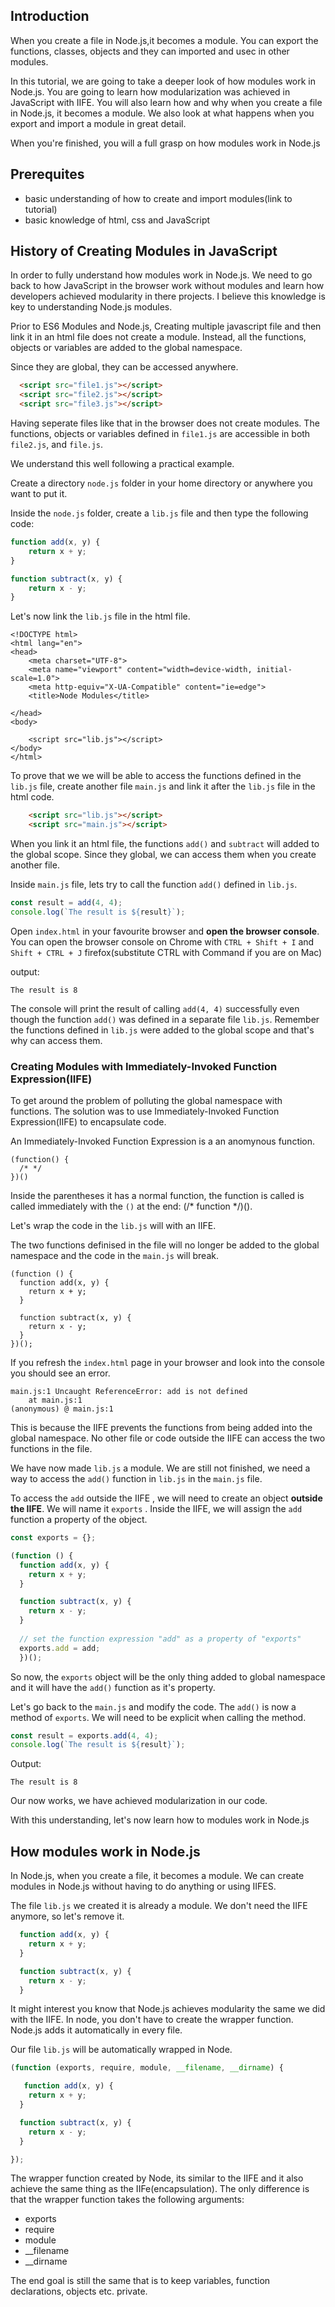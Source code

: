 
## Introduction
When you create a file in Node.js,it becomes a module. You can export the functions, classes, objects and they can imported and usec in other modules.

In this tutorial, we are going to take a deeper look of how modules work in Node.js. You are going to learn how modularization was achieved in JavaScript with IIFE. You will also learn how and  why when you create a file in Node.js, it becomes a module. We also look at what happens when you export and import a module in great detail.

When you're finished, you will a full grasp on how modules work in Node.js


## Prerequites
- basic understanding of how to create and import modules(link to tutorial)
- basic knowledge of html, css and JavaScript

## History of Creating Modules in JavaScript
In order to fully understand how modules work in Node.js. We need to go back to  how JavaScript in the browser work without modules and learn how developers achieved modularity in there projects. I believe this knowledge is key to understanding Node.js modules.

Prior to ES6 Modules and Node.js, Creating multiple javascript file and then link it in an html file does not create a module. Instead,  all the functions, objects or variables are added to the global namespace.

 Since they are global,  they can be accessed anywhere.

```html
  <script src="file1.js"></script>
  <script src="file2.js"></script>
  <script src="file3.js"></script>
```

Having seperate files like that in the browser does not create modules. The functions, objects or variables defined in `file1.js` are accessible in both `file2.js`, and `file.js`.

We understand this well following a practical example.


Create a directory `node.js` folder in your home directory or anywhere you want to put it.

Inside the `node.js` folder, create 
a  `lib.js` file and then type the following code:

```javascript
function add(x, y) {
    return x + y;
}

function subtract(x, y) {
    return x - y;
}

```

Let's now link the `lib.js` file in the html file.
```
<!DOCTYPE html>
<html lang="en">
<head>
    <meta charset="UTF-8">
    <meta name="viewport" content="width=device-width, initial-scale=1.0">
    <meta http-equiv="X-UA-Compatible" content="ie=edge">
    <title>Node Modules</title>

</head>
<body>
    
    <script src="lib.js"></script>
</body>
</html>
```
To prove that we we will be able to  access the functions defined in the `lib.js` file, create another file `main.js` and link it after the `lib.js` file in the html code.

```html
    <script src="lib.js"></script>
    <script src="main.js"></script>
```

When you link it an html file, the functions `add()` and `subtract` will added to the global scope. Since they global, we can access them  when you create another file.

Inside `main.js` file, lets try to  call the function `add()` defined in `lib.js`.

```javascript
const result = add(4, 4);
console.log(`The result is ${result}`);
```

Open `index.html` in your favourite browser and **open the browser console**. You can open the browser console on Chrome with `CTRL + Shift + I` and `Shift + CTRL + J` firefox(substitute CTRL with Command if you are on Mac)

output:
```
The result is 8
```

The console will print the result of calling `add(4, 4)`  successfully  even though the function `add()` was defined in a separate file `lib.js`. Remember the functions defined in `lib.js` were added to the global scope and that's why can access them. 

### Creating Modules with Immediately-Invoked Function Expression(IIFE)
To get around the problem of polluting the global namespace with functions. The solution was to use Immediately-Invoked Function Expression(IIFE) to encapsulate code. 

An Immediately-Invoked Function Expression is a an anomynous function.

```
(function() {
  /* */
})()
```
Inside the parentheses it has a normal function, the function is  called is called immediately with the `()` at the end: (/* function */)().
 
Let's wrap the code in the `lib.js` will with an IIFE. 

The two functions definised in the file will no longer be added to the global namespace and the code in the `main.js` will break.

```
(function () {
  function add(x, y) {
    return x + y;
  }

  function subtract(x, y) {
    return x - y;
  }
})();
```
If you refresh the `index.html` page in your browser and look into the console you should see an error.

```
main.js:1 Uncaught ReferenceError: add is not defined
    at main.js:1
(anonymous) @ main.js:1
```

This is because the IIFE prevents the functions from being added into the global namespace.  No other file or code outside the IIFE can access the two functions in the file.

We have now made `lib.js` a module. We are still not finished, we need a way to access the `add()` function in `lib.js` in the `main.js` file.

To access the `add` outside the IIFE , we will need to create an  object **outside the IIFE**. We will name it `exports` . Inside the IIFE, we will assign the `add` function a property of the object.

```javascript
const exports = {};

(function () {
  function add(x, y) {
    return x + y;
  }

  function subtract(x, y) {
    return x - y;
  }
  
  // set the function expression "add" as a property of "exports"
  exports.add = add;
  })();
```

So now, the `exports` object will be the only thing added to global namespace and it will have the `add()` function as it's property.

Let's go back to the `main.js` and modify the code. The `add()` is now a method of `exports`.
We will need to be explicit when calling the method.

```javascript
const result = exports.add(4, 4);
console.log(`The result is ${result}`);
```

Output:
```
The result is 8
```

Our now works, we have achieved modularization in our code.

With this understanding, let's now learn how to modules work in Node.js


## How modules work in Node.js
In Node.js, when you create a file, it becomes a  module. We can create modules in Node.js without having to do anything or using IIFES. 

The file `lib.js` we created it is already a module. We don't need the IIFE anymore, so let's remove it.

```javascript
  function add(x, y) {
    return x + y;
  }

  function subtract(x, y) {
    return x - y;
  }
```
It might interest you know that Node.js achieves modularity the same we did with the IIFE. In node, you don't have to create the wrapper function. Node.js adds it automatically in every file.

Our file `lib.js` will be automatically wrapped in Node.

```javascript
(function (exports, require, module, __filename, __dirname) {

   function add(x, y) {
    return x + y;
  }

  function subtract(x, y) {
    return x - y;
  }

});
```

The wrapper function created by Node, its similar to the IIFE and it also achieve the same thing as the IIFe(encapsulation). The only difference is that the wrapper function takes the following arguments:
 - exports
 - require
 - module
 - __filename
 - __dirname

The end goal is still the same that is to keep variables, function declarations, objects etc. private. 

